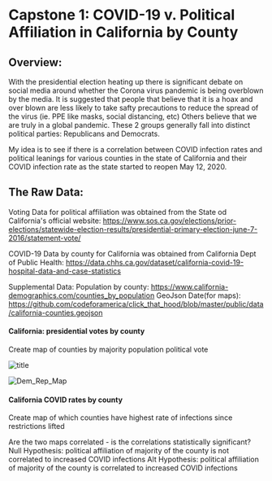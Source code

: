 # Capstone 1: COVID-19 v. Political Affiliation in California by County

## Overview: 
With the presidential election heating up there is significant debate on social media around whether the Corona virus pandemic is being overblown by the media. It is suggested that people that believe that it is a hoax and over blown are less likely to take safty precautions to reduce the spread of the virus (ie. PPE like masks, social distancing, etc)  Others believe that we are truly in a global pandemic. These 2 groups generally fall into distinct political parties: Republicans and Democrats.

My idea is to see if there is a correlation between COVID infection rates and political leanings for various counties in the state of California and their COVID infection rate as the state started to reopen May 12, 2020. 

## The Raw Data: 

Voting Data for political affiliation was obtained from the State od California's official website: https://www.sos.ca.gov/elections/prior-elections/statewide-election-results/presidential-primary-election-june-7-2016/statement-vote/

COVID-19 Data by county for California was obtained from California Dept of Public Health: https://data.chhs.ca.gov/dataset/california-covid-19-hospital-data-and-case-statistics

Supplemental Data:
Population by county: https://www.california-demographics.com/counties_by_population
GeoJson Date(for maps): https://github.com/codeforamerica/click_that_hood/blob/master/public/data/california-counties.geojson


#### California: presidential votes by county
Create map of counties by majority population political vote

![title](images/image1.png)


![Dem_Rep_Map](images/Dem_Rep_Map_1.png)



#### California COVID rates by county
Create map of which counties have highest rate of infections since restrictions lifted

Are the two maps correlated - is the correlations statistically significant?
Null Hypothesis: political affiliation of majority of the county is not correlated to increased COVID infections
Alt Hypothesis: political affiliation of majority of the county is correlated to increased COVID infections
